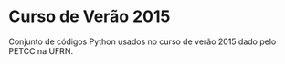 # Curso de Verão 2015

Conjunto de códigos Python usados no curso de verão 2015 dado pelo PETCC na UFRN.


